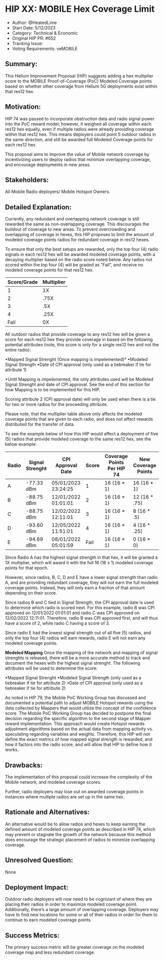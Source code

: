 # HIP XX: MOBILE Hex Coverage Limit

- Author: @HeatedLime
- Start Date: 5/12/2023
- Category: Technical & Economic
- Original HIP PR: #652
- Tracking Issue: 
- Voting Requirements: veMOBILE

## Summary:
This Helium Improvement Proposal (HIP) suggests adding a hex multiplier score to the MOBILE Proof-of-Coverage (PoC) Modeled Coverage points based on whether other coverage from Helium 5G deployments exist within that res12 hex. 

## Motivation:
HIP 74 was passed to incorporate obstruction data and radio signal power into the PoC reward model; however, it weighed all coverage within each res12 hex equally, even if multiple radios were already providing coverage within that res12 hex. This means deployers could point 5 outdoor radios in the same direction, and still be awarded full Modeled Coverage points for each res12 hex. 

This proposal aims to improve the value of Mobile network coverage by incentivizing users to deploy radios that minimize overlapping coverage, and encourage deployments in new areas. 

## Stakeholders:
All Mobile Radio deployers/ Mobile Hotspot Owners. 
 
## Detailed Explanation:
Currently, any redundant and overlapping network coverage is still rewarded the same as non-overlapping coverage. This discourages the buildout of coverage to new areas. To prevent overcrowding and overlapping of coverage in hexes, this HIP proposes to limit the amount of modeled coverage points radios for redundant coverage in res12 hexes. 

To ensure that only the best setups are rewarded, only the top four (4) radio signals in each res12 hex will be awarded modeled coverage points, with a decaying multiplier based on the radio score noted below. Any radios not scored within the top four (4) will be graded as “Fail”, and receive no modeled coverage points for that res12 hex. 


| Score/Grade  |Multiplier|  
|--------------|----------|
|      1       |   1X     |
|      2       |  .75X    |
|      3       |  .5X     |
|      4       |  .25X    |
|    Fail      |   0X     |


All outdoor radios that provide coverage to any res12 hex will be given a score for each res12 hex they provide coverage in based on the following potential attributes (note, this score is only for a single res12 hex and not the entire radio):

•Mapped Signal Strenght (Once mapping is impelemented)*
•Modeled Signal Strength 
•Date of CPI approval (only used as a tiebreaker if tie for attribute 1)

*Until Mapping is impelemented, the only attributes used will be Modeled Signal Strenght and date of CPI approval. See the end of this section for how Mapping is to be implemented for this HIP.

Scoring attribute 2 (CPI approval date) will only be used when there is a tie for two or more radios for the proceeding attribute. 

Please note, that the multiplier table above only affects the modeled coverage points that are given to each radio, and does not affect rewards distributed for the transfer of data. 

To see the example below of how this HIP would affect a deployment of five (5) radios that provide modeled coverage to the same res12 hex, see the below example:


| Radio |Signal Strenght| CPI Approval Date | Score | Coverage Points Per HIP 74| New Coverage Points|  
|-------|---------------|-------------------|-------|---------------------------|--------------------|
|   A   |   -77.33 dBm  |05/01/2023 23:24:25| 1     | 16 (16 * 1)               | 16 (16 * 1)        |
|   B   |   -88.75 dBm  |12/01/2022 01:01:01| 2     | 16 (16 * 1)               | 12 (16 * .75)      |
|   C   |   -88.75 dBm  |12/02/2022 12:11:01| 3     | 16 (16 * 1)               | 8 (16 * .5)        |
|   D   |   -93.60 dBm  |12/05/2022 11:51:01| 4     | 16 (16 * 1)               | 4 (16 * .25)       |
|   E   |   -94.69 dBm  |08/01/2022 05:01:59| Fail  | 16 (16 * 1)               | 0 (16 * 0)         |



Since Radio A has the highest signal strength in that hex, it will be granted a 1X multiplier, which will award it with the full 16 (16 x 1) modeled coverage points for that epoch. 

However, since radios, B, C, D and E have a lower signal strength than radio A, and are providing redundant coverage, they will not earn the full modeled coverage points. Instead, they will only earn a fraction of that amount depending on their score. 

Since radios B and C tied in Signal Strength, the CPI approval date is used to determine which radio is scored next. For this example, radio B was CPI approved on 12/01/2022 01:01:01 and radio C was CPI approved on 12/02/2022 12:11:01. Therefore, radio B was CPI approved first, and will thus have a score of 2, while radio C having a score of 3. 

Since radio E had the lowest signal strength out of all five (5) radios, and only the top four (4) radios will earn rewards, radio E will not earn any modeled coverage points.

**Modeled Mapping**
Once the mapping of the network and mapping of signal strenghts is released, there will be a more accurate method to track and document the hexes with the highest signal strenght. The following attributes will be used to determine the score: 

•Mapped Signal Strenght 
•Modeled Signal Strength (only used as a tiebreaker if tie for attribute 2)
•Date of CPI approval (only used as a tiebreaker if tie for attribute 2)

As noted in HIP 79, the Mobile PoC Working Group has discussed and documented a potential path to adjust MOBILE Hotspot rewards using the data collected by Mappers that would utilize the concept of the confidence score. The Mobile PoC Working Group has decided to postpone the final decision regarding the specific algorithm to the second stage of Mapper reward implementation. This approach would create Hotspot rewards adjustment algorithms based on the actual data from mapping activity vs. speculating regarding variables and weights. Therefore, this HIP will not define the exact metrics of how mapped signal strength is rewarded, and how it factors into the radio score, and will allow that HIP to define how it works.

## Drawbacks:
The implementation of this proposal could increase the complexity of the Mobile network, and modeled coverage scores. 

Further, radio deployers may lose out on awarded coverage points in instances where multiple radios are set up in the same hex.


## Rationale and Alternatives:
An alternative would be to allow radios and hexes to keep earning the defined amount of modeled coverage points as described in HIP 74, which may prevent or stagnate the growth of the network because this method does encourage the strategic placement of radios to minimize overlapping coverage. 

## Unresolved Question:
None

## Deployment Impact:
Outdoor radio deployers will now need to be cognizant of where they are placing their radios in order to maximize modeled coverage point. Additionally, there’s a large amount of overlapping coverage. Deployers may have to find new locations for some or all of their radios in order for them to continue to earn modeled coverage points. 

## Success Metrics:
The primary success metric will be greater coverage on the modeled coverage map and less redundant coverage. 
